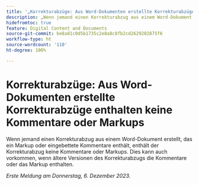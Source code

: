 ```yaml
---
title: '„Korrekturabzüge: Aus Word-Dokumenten erstellte Korrekturabzüge enthalten keine Kommentare oder Markups“'
description: „Wenn jemand einen Korrekturabzug aus einem Word-Dokument erstellt, das ein Markup oder eingebettete Kommentare enthält, enthält der Korrekturabzug keine Kommentare oder Markups. Dies kann auch vorkommen, wenn ältere Versionen des Korrekturabzugs die Kommentare oder das Markup enthalten.“
hidefromtoc: true
feature: Digital Content and Documents
source-git-commit: be8a81c0d5b1735c2e8a8c8fb2cd2629202875f6
workflow-type: ht
source-wordcount: '110'
ht-degree: 100%

---
```



# Korrekturabzüge: Aus Word-Dokumenten erstellte Korrekturabzüge enthalten keine Kommentare oder Markups

<!--WF and EFP TOCs-->

Wenn jemand einen Korrekturabzug aus einem Word-Dokument erstellt, das ein Markup oder eingebettete Kommentare enthält, enthält der Korrekturabzug keine Kommentare oder Markups. Dies kann auch vorkommen, wenn ältere Versionen des Korrekturabzugs die Kommentare oder das Markup enthalten.

_Erste Meldung am Donnerstag, 6. Dezember 2023._
